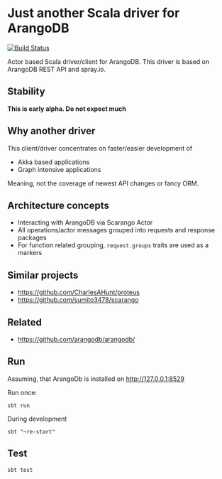 Just another Scala driver for ArangoDB
======================================

[![Build Status](https://secure.travis-ci.org/aurelijusb/scarango.png?branch=master)](http://travis-ci.org/aurelijusb/scarango)

Actor based Scala driver/client for ArangoDB.
This driver is based on ArangoDB REST API and spray.io.

Stability
---------

**This is early alpha.
Do not expect much**

Why another driver
------------------

This client/driver concentrates on faster/easier development of

* Akka based applications
* Graph intensive applications

Meaning, not the coverage of newest API changes or fancy ORM.

Architecture concepts
---------------------

* Interacting with ArangoDB via Scarango Actor
* All operations/actor messages grouped into requests and response packages
* For function related grouping, `request.groups` traits are used as a markers

Similar projects
----------------

* https://github.com/CharlesAHunt/proteus
* https://github.com/sumito3478/scarango

Related
-------

* https://github.com/arangodb/arangodb/

Run
---

Assuming, that ArangoDb is installed on http://127.0.0.1:8529

Run once:

```
sbt run
```

During development

```
sbt "~re-start"
```

Test
----

```
sbt test
```